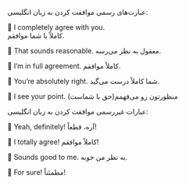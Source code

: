 عبارت‌های رسمی موافقت کردن به زبان انگلیسی:

🔸️ I completely agree with you.<br>
کاملاً با شما موافقم.

🔸️ That sounds reasonable.
معقول به نظر می‌رسه.

🔸️ I’m in full agreement.
کاملاً موافقم.

🔸️ You’re absolutely right.
شما کاملاً درست می‌گید.

🔸️ I see your point.
منظورتون رو می‌فهمم(حق با شماست)


عبارات غیررسمی موافقت کردن به زبان انگلیسی:

🔸️ Yeah, definitely!
آره، قطعاً!

🔸️ I totally agree!
کاملاً موافقم!

🔸️ Sounds good to me.
به نظر من خوبه.

🔸️ For sure!
مطمئناً!
